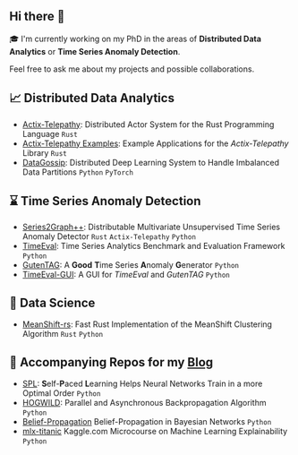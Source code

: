 ## Hi there 👋

:mortar_board: I'm currently working on my PhD in the areas of **Distributed Data Analytics** or **Time Series Anomaly Detection**. 

Feel free to ask me about my projects and possible collaborations.

## :chart_with_upwards_trend: Distributed Data Analytics

- [Actix-Telepathy](https://github.com/wenig/actix-telepathy): Distributed Actor System for the Rust Programming Language `Rust`
- [Actix-Telepathy Examples](https://github.com/wenig/telepathy-examples): Example Applications for the _Actix-Telepathy_ Library `Rust`
- [DataGossip](https://github.com/HPI-Information-Systems/DataGossip): Distributed Deep Learning System to Handle Imbalanced Data Partitions `Python` `PyTorch`

## :hourglass: Time Series Anomaly Detection

- [Series2Graph++](https://github.com/HPI-Information-Systems/S2Gpp): Distributable Multivariate Unsupervised Time Series Anomaly Detector `Rust` `Actix-Telepathy` `Python`
- [TimeEval](https://github.com/HPI-Information-Systems/TimeEval): Time Series Analytics Benchmark and Evaluation Framework `Python`
- [GutenTAG](https://github.com/HPI-Information-Systems/gutentag): A **Good** **T**ime Series **A**nomaly **G**enerator `Python`
- [TimeEval-GUI](https://github.com/HPI-Information-Systems/TimeEval-GUI): A GUI for _TimeEval_ and _GutenTAG_ `Python`

## :microscope: Data Science

- [MeanShift-rs](https://github.com/wenig/meanshift-rs): Fast Rust Implementation of the MeanShift Clustering Algorithm `Rust` `Python`

## :newspaper: Accompanying Repos for my [Blog](https://medium.com/@pw33392)

- [SPL](https://github.com/wenig/spl): **S**elf-**P**aced **L**earning Helps Neural Networks Train in a more Optimal Order `Python`
- [HOGWILD](https://github.com/wenig/hogwild): Parallel and Asynchronous Backpropagation Algorithm `Python`
- [Belief-Propagation](https://github.com/wenig/belief_propagation) Belief-Propagation in Bayesian Networks `Python`
- [mlx-titanic](https://github.com/wenig/mlx-titanic) Kaggle.com Microcourse on Machine Learning Explainability `Python`
